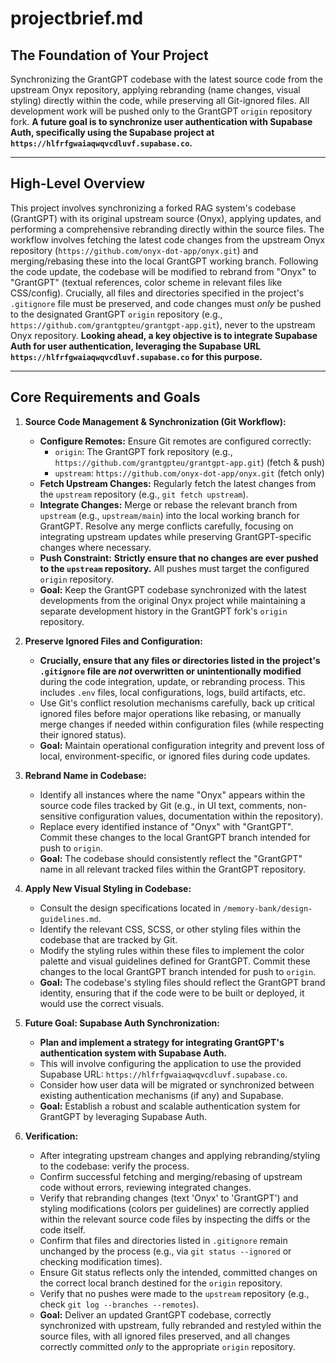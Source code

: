 # projectbrief.md

The Foundation of Your Project
------------------------------

Synchronizing the GrantGPT codebase with the latest source code from the upstream Onyx repository, applying rebranding (name changes, visual styling) directly within the code, while preserving all Git-ignored files. All development work will be pushed only to the GrantGPT `origin` repository fork. **A future goal is to synchronize user authentication with Supabase Auth, specifically using the Supabase project at `https://hlfrfgwaiaqwqvcdluvf.supabase.co`.**

* * * * *

High-Level Overview
-------------------

This project involves synchronizing a forked RAG system's codebase (GrantGPT) with its original upstream source (Onyx), applying updates, and performing a comprehensive rebranding directly within the source files. The workflow involves fetching the latest code changes from the upstream Onyx repository (`https://github.com/onyx-dot-app/onyx.git`) and merging/rebasing these into the local GrantGPT working branch. Following the code update, the codebase will be modified to rebrand from "Onyx" to "GrantGPT" (textual references, color scheme in relevant files like CSS/config). Crucially, all files and directories specified in the project's `.gitignore` file must be preserved, and code changes must *only* be pushed to the designated GrantGPT `origin` repository (e.g., `https://github.com/grantgpteu/grantgpt-app.git`), never to the upstream Onyx repository. **Looking ahead, a key objective is to integrate Supabase Auth for user authentication, leveraging the Supabase URL `https://hlfrfgwaiaqwqvcdluvf.supabase.co` for this purpose.**

* * * * *

Core Requirements and Goals
---------------------------

1.  **Source Code Management & Synchronization (Git Workflow):**

    -   **Configure Remotes:** Ensure Git remotes are configured correctly:
        -   `origin`: The GrantGPT fork repository (e.g., `https://github.com/grantgpteu/grantgpt-app.git`) (fetch & push)
        -   `upstream`: `https://github.com/onyx-dot-app/onyx.git` (fetch only)
    -   **Fetch Upstream Changes:** Regularly fetch the latest changes from the `upstream` repository (e.g., `git fetch upstream`).
    -   **Integrate Changes:** Merge or rebase the relevant branch from `upstream` (e.g., `upstream/main`) into the local working branch for GrantGPT. Resolve any merge conflicts carefully, focusing on integrating upstream updates while preserving GrantGPT-specific changes where necessary.
    -   **Push Constraint:** **Strictly ensure that no changes are ever pushed to the `upstream` repository.** All pushes must target the configured `origin` repository.
    -   **Goal:** Keep the GrantGPT codebase synchronized with the latest developments from the original Onyx project while maintaining a separate development history in the GrantGPT fork's `origin` repository.
2.  **Preserve Ignored Files and Configuration:**

    -   **Crucially, ensure that any files or directories listed in the project's `.gitignore` file are *not* overwritten or unintentionally modified** during the code integration, update, or rebranding process. This includes `.env` files, local configurations, logs, build artifacts, etc.
    -   Use Git's conflict resolution mechanisms carefully, back up critical ignored files before major operations like rebasing, or manually merge changes if needed within configuration files (while respecting their ignored status).
    -   **Goal:** Maintain operational configuration integrity and prevent loss of local, environment-specific, or ignored files during code updates.
3.  **Rebrand Name in Codebase:**

    -   Identify all instances where the name "Onyx" appears within the source code files tracked by Git (e.g., in UI text, comments, non-sensitive configuration values, documentation within the repository).
    -   Replace every identified instance of "Onyx" with "GrantGPT". Commit these changes to the local GrantGPT branch intended for push to `origin`.
    -   **Goal:** The codebase should consistently reflect the "GrantGPT" name in all relevant tracked files within the GrantGPT repository.
4.  **Apply New Visual Styling in Codebase:**

    -   Consult the design specifications located in `/memory-bank/design-guidelines.md`.
    -   Identify the relevant CSS, SCSS, or other styling files within the codebase that are tracked by Git.
    -   Modify the styling rules within these files to implement the color palette and visual guidelines defined for GrantGPT. Commit these changes to the local GrantGPT branch intended for push to `origin`.
    -   **Goal:** The codebase's styling files should reflect the GrantGPT brand identity, ensuring that if the code were to be built or deployed, it would use the correct visuals.
5.  **Future Goal: Supabase Auth Synchronization:**

    -   **Plan and implement a strategy for integrating GrantGPT's authentication system with Supabase Auth.**
    -   This will involve configuring the application to use the provided Supabase URL: `https://hlfrfgwaiaqwqvcdluvf.supabase.co`.
    -   Consider how user data will be migrated or synchronized between existing authentication mechanisms (if any) and Supabase.
    -   **Goal:** Establish a robust and scalable authentication system for GrantGPT by leveraging Supabase Auth.
6.  **Verification:**

    -   After integrating upstream changes and applying rebranding/styling to the codebase: verify the process.
    -   Confirm successful fetching and merging/rebasing of upstream code without errors, reviewing integrated changes.
    -   Verify that rebranding changes (text 'Onyx' to 'GrantGPT') and styling modifications (colors per guidelines) are correctly applied within the relevant source code files by inspecting the diffs or the code itself.
    -   Confirm that files and directories listed in `.gitignore` remain unchanged by the process (e.g., via `git status --ignored` or checking modification times).
    -   Ensure Git status reflects only the intended, committed changes on the correct local branch destined for the `origin` repository.
    -   Verify that no pushes were made to the `upstream` repository (e.g., check `git log --branches --remotes`).
    -   **Goal:** Deliver an updated GrantGPT codebase, correctly synchronized with upstream, fully rebranded and restyled within the source files, with all ignored files preserved, and all changes correctly committed *only* to the appropriate `origin` repository.
